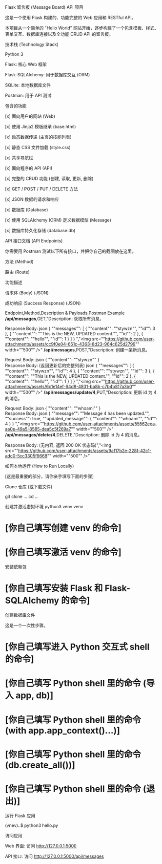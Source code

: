 Flask 留言板 (Message Board) API 项目

这是一个使用 Flask 构建的、功能完整的 Web 应用和 RESTful API。

本项目从一个简单的 "Hello World" 网站开始，逐步构建了一个包含模板、样式、表单交互、数据库连接以及全功能 CRUD API 的留言板。

技术栈 (Technology Stack)

Python 3

Flask: 核心 Web 框架

Flask-SQLAlchemy: 用于数据库交互 (ORM)

SQLite: 本地数据库文件

Postman: 用于 API 测试

包含的功能

[x] 面向用户的网站 (Web)

[x] 使用 Jinja2 模板继承 (base.html)

[x] 动态数据传递 (主页的技能列表)

[x] 静态 CSS 文件加载 (style.css)

[x] 共享导航栏

[x] 面向程序的 API (API)

[x] 完整的 CRUD 功能 (创建, 读取, 更新, 删除)

[x] GET / POST / PUT / DELETE 方法

[x] JSON 数据的请求和响应

[x] 数据库 (Database)

[x] 使用 SQLAlchemy (ORM) 定义数据模型 (Message)

[x] 数据库持久化存储 (database.db)

API 接口文档 (API Endpoints)

你需要用 Postman 测试以下所有接口，并把你自己的截图放在这里。

方法 (Method)

路由 (Route)

功能描述

请求体 (Body) (JSON)

成功响应 (Success Response) (JSON)


Endpoint,Method,Description & Payloads,Postman Example
<b>/api/messages</b>,GET,"Description: 获取所有消息。

 Response Body: 
 json { ""messages"": [ { ""content"": ""stywzn"", ""id"": 3 }, { ""content"": ""This is the NEW, UPDATED content."", ""id"": 2 }, { ""content"": ""hello"", ""id"": 1 } ] } ","<img src=""https://github.com/user-attachments/assets/cc9f0e04-651c-4363-8d23-964c625d2799"" width=""500"" />"
<b>/api/messages</b>,POST,"Description: 创建一条新消息。

 Request Body: 
 json { ""content"": ""stywzn"" }  
 Response Body: (返回更新后的完整列表) 
 json { ""messages"": [ { ""content"": ""stywzn"", ""id"": 4 }, { ""content"": ""stywzn"", ""id"": 3 }, { ""content"": ""This is the NEW, UPDATED content."", ""id"": 2 }, { ""content"": ""hello"", ""id"": 1 } ] } ","<img src=""https://github.com/user-attachments/assets/6c1e14ef-64d8-4831-ba8b-c7b4b817a3b0"" width=""500"" />"
<b>/api/messages/update/4</b>,PUT,"Description: 更新 id 为 4 的消息。

 Request Body: 
 json { ""content"": ""whoami"" }  
 Response Body: 
 json { ""message"": ""Message 4 has been updated."", ""success"": true, ""updated_message"": { ""content"": ""whoami"", ""id"": 4 } } ","<img src=""https://github.com/user-attachments/assets/55562eea-aa0e-49a5-8585-dea5c5f269a7"" width=""500"" />"
<b>/api/messages/delete/4</b>,DELETE,"Description: 删除 id 为 4 的消息。

 Response Body: 
 (无内容, 返回 200 OK 状态码)","<img src=""https://github.com/user-attachments/assets/9af17b2e-228f-42c1-adc0-5cc3305f9668"" width=""500"" />"




如何本地运行 (How to Run Locally)

[这是最重要的部分，请你亲手填写下面的步骤]

Clone 仓库 (或下载文件)

git clone ...
cd ...


创建并激活虚拟环境
python3 venv venv

# [你自己填写创建 venv 的命令]
# [你自己填写激活 venv 的命令]


安装依赖包

# [你自己填写安装 Flask 和 Flask-SQLAlchemy 的命令]


创建数据库文件

这是一个一次性步骤。

# [你自己填写进入 Python 交互式 shell 的命令]

# [你自己填写 Python shell 里的命令 (导入 app, db)]
# [你自己填写 Python shell 里的命令 (with app.app_context()...)]
# [你自己填写 Python shell 里的命令 (db.create_all())]
# [你自己填写 Python shell 里的命令 (退出)]


运行 Flask 应用

(vnev)..$ python3 hello.py


访问应用

Web 界面: 访问 http://127.0.0.1:5000

API 接口: 访问 http://127.0.0.1:5000/api/messages
